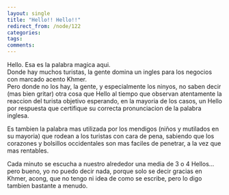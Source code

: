 ```yaml
---
layout: single
title: "Hello!! Hello!!"
redirect_from: /node/122
categories:
tags: 
comments: 
---
```

Hello. Esa es la palabra magica aqui.  
Donde hay muchos turistas, la gente domina un ingles para los negocios con marcado acento Khmer.  
Pero donde no los hay, la gente, y especialmente los ninyos, no saben decir (mas bien gritar) otra cosa que Hello al tiempo que observan atentamente la reaccion del turista objetivo esperando, en la mayoria de los casos, un Hello por respuesta que certifique su correcta pronunciacion de la palabra inglesa.  

Es tambien la palabra mas utilizada por los mendigos (niños y mutilados en su mayoria) que rodean a los turistas con cara de pena, sabiendo que los corazones y bolsillos occidentales son mas faciles de penetrar, a la vez que mas rentables.  

Cada minuto se escucha a nuestro alrededor una media de 3 o 4 Hellos... pero bueno, yo no puedo decir nada, porque solo se decir gracias en Khmer, acong, que no tengo ni idea de como se escribe, pero lo digo tambien bastante a menudo.
